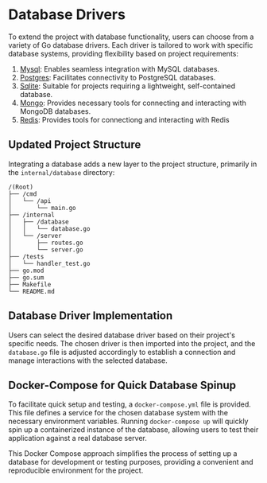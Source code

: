 # Database Drivers

To extend the project with database functionality, users can choose from a variety of Go database drivers. Each driver is tailored to work with specific database systems, providing flexibility based on project requirements:

1. [Mysql](https://github.com/go-sql-driver/mysql): Enables seamless integration with MySQL databases.
2. [Postgres](https://github.com/jackc/pgx/): Facilitates connectivity to PostgreSQL databases.
3. [Sqlite](https://github.com/mattn/go-sqlite3): Suitable for projects requiring a lightweight, self-contained database.
4. [Mongo](https://go.mongodb.org/mongo-driver): Provides necessary tools for connecting and interacting with MongoDB databases.
5. [Redis](https://github.com/redis/go-redis): Provides tools for connectiong and interacting with Redis

## Updated Project Structure

Integrating a database adds a new layer to the project structure, primarily in the `internal/database` directory:

```
/(Root)
├── /cmd
│   └── /api
│       └── main.go
├── /internal
│   ├── /database
│   │   └── database.go
│   └── /server
│       ├── routes.go
│       └── server.go
├── /tests
│   └── handler_test.go
├── go.mod
├── go.sum
├── Makefile
└── README.md
```

## Database Driver Implementation

Users can select the desired database driver based on their project's specific needs. The chosen driver is then imported into the project, and the `database.go` file is adjusted accordingly to establish a connection and manage interactions with the selected database.

## Docker-Compose for Quick Database Spinup

To facilitate quick setup and testing, a `docker-compose.yml` file is provided. This file defines a service for the chosen database system with the necessary environment variables. Running `docker-compose up` will quickly spin up a containerized instance of the database, allowing users to test their application against a real database server.

This Docker Compose approach simplifies the process of setting up a database for development or testing purposes, providing a convenient and reproducible environment for the project.

